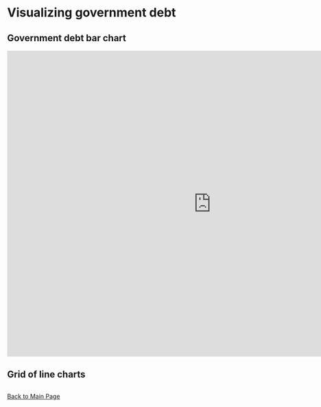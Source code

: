 # Visualizing government debt

## Government debt bar chart
<iframe src="https://data.oecd.org/chart/6BkX" width="950" height="713" style="border: 0" mozallowfullscreen="true" webkitallowfullscreen="true" allowfullscreen="true"><a href="https://data.oecd.org/chart/6BkX" target="_blank">OECD Chart: General government debt, Total, % of GDP, Annual, 2020</a></iframe>

## Grid of line charts
<div class="flourish-embed flourish-chart" data-src="visualisation/8564450"><script src="https://public.flourish.studio/resources/embed.js"></script></div>

## 

[Back to Main Page](/README.md)
